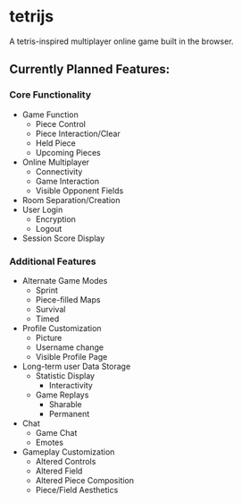 # tetrijs

A tetris-inspired multiplayer online game built in the browser.

## Currently Planned Features:

### Core Functionality
* Game Function
    * Piece Control
    * Piece Interaction/Clear
    * Held Piece
    * Upcoming Pieces
* Online Multiplayer
    * Connectivity
    * Game Interaction
    * Visible Opponent Fields
* Room Separation/Creation
* User Login
    * Encryption
    * Logout
* Session Score Display

### Additional Features
* Alternate Game Modes
    * Sprint
    * Piece-filled Maps
    * Survival
    * Timed
* Profile Customization
    * Picture
    * Username change
    * Visible Profile Page
* Long-term user Data Storage
    * Statistic Display
        * Interactivity
    * Game Replays
        * Sharable
        * Permanent
* Chat
    * Game Chat
    * Emotes
* Gameplay Customization
    * Altered Controls
    * Altered Field
    * Altered Piece Composition
    * Piece/Field Aesthetics
